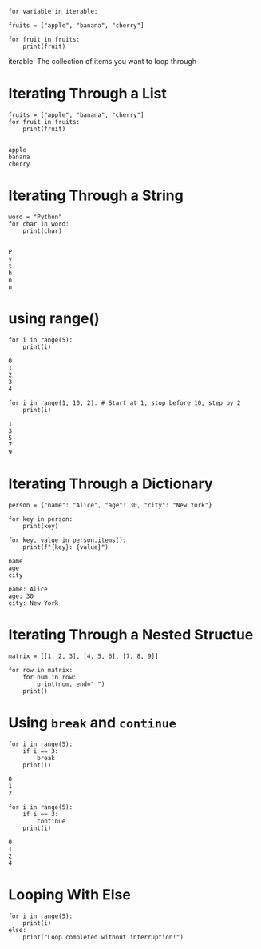 ```
for variable in iterable:

fruits = ["apple", "banana", "cherry"]

for fruit in fruits:
	print(fruit)
```
iterable: The collection of items you want to loop through

# Iterating Through a List
```
fruits = ["apple", "banana", "cherry"]
for fruit in fruits:
    print(fruit)


apple
banana
cherry

```


# Iterating Through a String 

```
word = "Python"
for char in word:
    print(char)


P
y
t
h
o
n

```


# using range()

```
for i in range(5):
	print(i)

0
1
2
3
4
```

```
for i in range(1, 10, 2): # Start at 1, stop before 10, step by 2
	print(i)

1
3
5
7
9
```

# Iterating Through a Dictionary

```
person = {"name": "Alice", "age": 30, "city": "New York"}

for key in person:
	print(key)

for key, value in person.items():
	print(f"{key}: {value}")

name
age
city

name: Alice
age: 30
city: New York

```


# Iterating Through a Nested Structue

```
matrix = [[1, 2, 3], [4, 5, 6], [7, 8, 9]]

for row in matrix:
	for num in row:
		print(num, end=" ")
	print()
```


# Using `break` and `continue`

```
for i in range(5):
	if i == 3:
		break
	print(i)

0
1
2
```

```
for i in range(5):
	if i == 3:
		continue
	print(i)

0
1
2
4
```


# Looping With Else

```
for i in range(5):
	print(i)
else:
	print("Loop completed without interruption!")


```